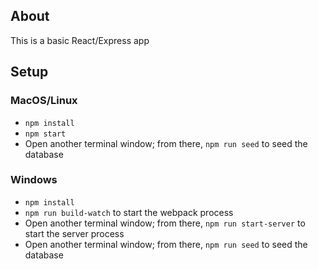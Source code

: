 ## About

This is a basic React/Express app

## Setup

### MacOS/Linux

- `npm install`
- `npm start`
- Open another terminal window; from there, `npm run seed` to seed the database

### Windows

- `npm install`
- `npm run build-watch` to start the webpack process
- Open another terminal window; from there, `npm run start-server` to start the server process
- Open another terminal window; from there, `npm run seed` to seed the database
